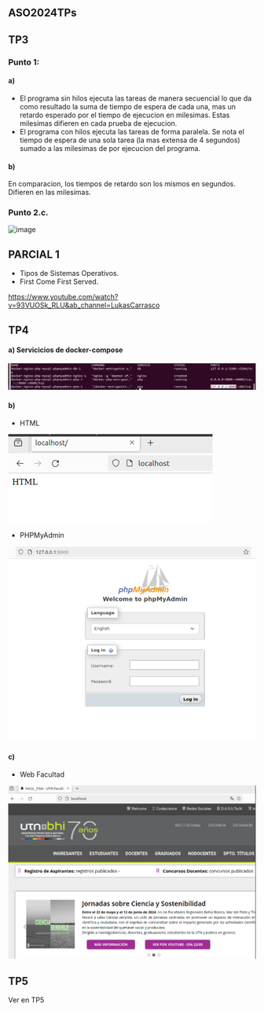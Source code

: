 ## ASO2024TPs

## TP3 

### Punto 1:

  #### a)
  
  + El programa sin hilos ejecuta las tareas de manera secuencial lo que da como resultado la suma de tiempo de espera de cada una, mas un retardo esperado por el tiempo de ejecucion en milesimas. Estas milesimas difieren en cada prueba de ejecucion.
  + El programa con hilos ejecuta  las tareas de forma paralela. Se nota el tiempo de espera de una sola tarea (la mas extensa de 4 segundos) sumado a las milesimas de por ejecucion del programa. 
  
  #### b)
  
  En comparacion, los tiempos de retardo son los mismos en segundos.  Difieren en las milesimas. 

### Punto 2.c.
  
  ![image](https://github.com/DarioColetto/ASO2024TPs/assets/94858788/4b8f35ce-b274-4d0b-ab45-a720019ab13b)


## PARCIAL 1

 + Tipos de Sistemas Operativos. 
 + First Come First Served.

https://www.youtube.com/watch?v=93VUOSk_RLU&ab_channel=LukasCarrasco


## TP4

#### a) Servicicios de docker-compose
  ![image](https://github.com/DarioColetto/ASO2024TPs/blob/main/TP4/docer-compose.png)
  
#### b) 
  + HTML
    
  ![image](https://github.com/DarioColetto/ASO2024TPs/blob/main/TP4/HTML.png?raw=true)
  + PHPMyAdmin
    
  ![image](https://github.com/DarioColetto/ASO2024TPs/blob/main/TP4/PHPyAadmin.png)
#### c)

+ Web Facultad

![image](https://github.com/DarioColetto/ASO2024TPs/blob/main/TP4/sitio_de_facultad.png?raw=true)

## TP5 

Ver en TP5

